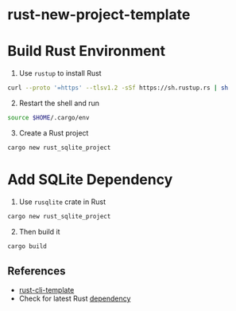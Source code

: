 # rust-new-project-template

# Build Rust Environment

1. Use ``rustup`` to install Rust

```bash
curl --proto '=https' --tlsv1.2 -sSf https://sh.rustup.rs | sh
```

2. Restart the shell and run

```bash
source $HOME/.cargo/env
```

3. Create a Rust project

```bash
cargo new rust_sqlite_project
```

# Add SQLite Dependency

1. Use ``rusqlite`` crate in Rust

```bash
cargo new rust_sqlite_project
```

2. Then build it

```bash
cargo build
```

## References

* [rust-cli-template](https://github.com/kbknapp/rust-cli-template)
* Check for latest Rust [dependency](https://crates.io/search?q=main)
